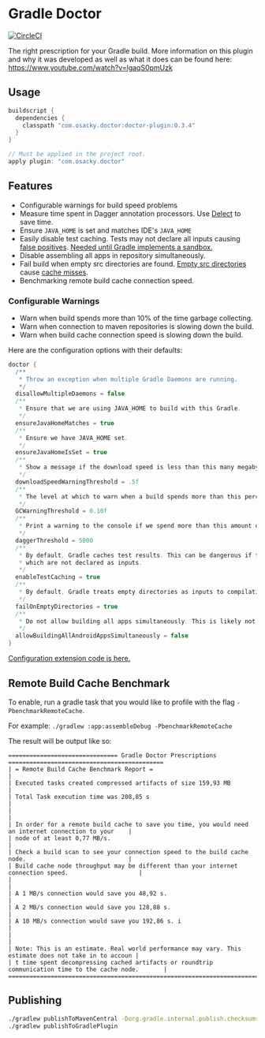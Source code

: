 # Gradle Doctor

[![CircleCI](https://circleci.com/gh/runningcode/gradle-doctor/tree/master.svg?style=svg)](https://circleci.com/gh/runningcode/gradle-doctor/tree/master)

The right prescription for your Gradle build.
More information on this plugin and why it was developed as well as what it does can be found here: https://www.youtube.com/watch?v=lgaqS0pmUzk

## Usage

``` groovy
buildscript {
  dependencies {
    classpath "com.osacky.doctor:doctor-plugin:0.3.4"
  }
}

// Must be applied in the project root.
apply plugin: "com.osacky.doctor"
```

## Features
* Configurable warnings for build speed problems
* Measure time spent in Dagger annotation processors. Use [Delect](http://github.com/soundcloud/delect) to save time.
* Ensure `JAVA_HOME` is set and matches IDE's `JAVA_HOME`
* Easily disable test caching. Tests may not declare all inputs causing [false positives](https://github.com/gradle/gradle/issues/9151). [Needed until Gradle implements a sandbox.](https://github.com/gradle/gradle/issues/9210)
* Disable assembling all apps in repository simultaneously.
* Fail build when empty src directories are found. [Empty src directories](https://github.com/gradle/gradle/issues/2463) cause [cache misses](https://developers.soundcloud.com/blog/dagger-reflect).
* Benchmarking remote build cache connection speed.

### Configurable Warnings
* Warn when build spends more than 10% of the time garbage collecting.
* Warn when connection to maven repositories is slowing down the build.
* Warn when build cache connection speed is slowing down the build.

Here are the configuration options with their defaults:
``` groovy
doctor {
  /**
   * Throw an exception when multiple Gradle Daemons are running.
   */
  disallowMultipleDaemons = false
  /**
   * Ensure that we are using JAVA_HOME to build with this Gradle.
   */
  ensureJavaHomeMatches = true
  /**
   * Ensure we have JAVA_HOME set.
   */
  ensureJavaHomeIsSet = true
  /**
   * Show a message if the download speed is less than this many megabytes / sec.
   */
  downloadSpeedWarningThreshold = .5f
  /**
   * The level at which to warn when a build spends more than this percent garbage collecting.
   */
  GCWarningThreshold = 0.10f
  /**
   * Print a warning to the console if we spend more than this amount of time with Dagger annoation processors.
   */
  daggerThreshold = 5000
  /**
   * By default, Gradle caches test results. This can be dangerous if tests rely on timestamps, dates, or other files
   * which are not declared as inputs.
   */
  enableTestCaching = true
  /**
   * By default, Gradle treats empty directories as inputs to compilation tasks. This can cause cache misses.
   */
  failOnEmptyDirectories = true
  /**
   * Do not allow building all apps simultaneously. This is likely not what the user intended.
   */
  allowBuildingAllAndroidAppsSimultaneously = false
}
```
[Configuration extension code is here.](https://github.com/runningcode/gradle-doctor/blob/master/doctor-plugin/src/main/java/com/osacky/doctor/DoctorExtension.kt)

## Remote Build Cache Benchmark
To enable, run a gradle task that you would like to profile with the flag `-PbenchmarkRemoteCache`.

For example:
`./gradlew :app:assembleDebug -PbenchmarkRemoteCache`

The result will be output like so:
```
=============================== Gradle Doctor Prescriptions ============================================
| = Remote Build Cache Benchmark Report =                                                              |
| Executed tasks created compressed artifacts of size 159,93 MB                                        |
| Total Task execution time was 208,85 s                                                               |
|                                                                                                      |
| In order for a remote build cache to save you time, you would need an internet connection to your    |
| node of at least 0,77 MB/s.                                                                          |
| Check a build scan to see your connection speed to the build cache node.                             |
| Build cache node throughput may be different than your internet connection speed.                    |
|                                                                                                      |
| A 1 MB/s connection would save you 48,92 s.                                                          |
| A 2 MB/s connection would save you 128,88 s.                                                         |
| A 10 MB/s connection would save you 192,86 s. i                                                      |
|                                                                                                      |
| Note: This is an estimate. Real world performance may vary. This estimate does not take in to accoun |
| t time spent decompressing cached artifacts or roundtrip communication time to the cache node.       |
========================================================================================================
```

## Publishing
``` bash
./gradlew publishToMavenCentral -Dorg.gradle.internal.publish.checksums.insecure=true
./gradlew publishToGradlePlugin
```
